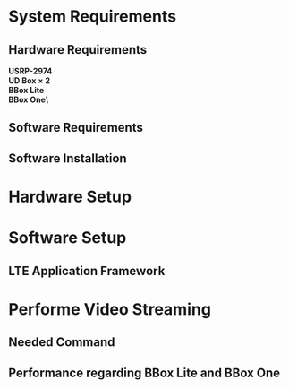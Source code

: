 # System Requirements
## Hardware Requirements
**USRP-2974**\
**UD Box $\times$ 2**\
**BBox Lite**\
**BBox One**\
## Software Requirements
## Software Installation
# Hardware Setup
# Software Setup
## LTE Application Framework
# Performe Video Streaming
## Needed Command
## Performance regarding BBox Lite and BBox One
